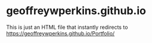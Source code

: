 # geoffreywperkins.github.io

This is just an HTML file that instantly redirects to https://geoffreywperkins.github.io/Portfolio/
